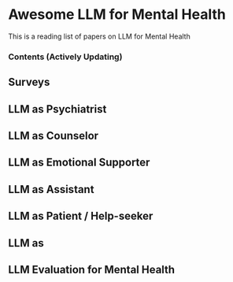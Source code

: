 # Awesome LLM for Mental Health

This is a reading list of papers on LLM for Mental Health

### Contents (Actively Updating)

## Surveys

## LLM as Psychiatrist

## LLM as Counselor

## LLM as Emotional Supporter

## LLM as Assistant

## LLM as Patient / Help-seeker

## LLM as 

## LLM Evaluation for Mental Health